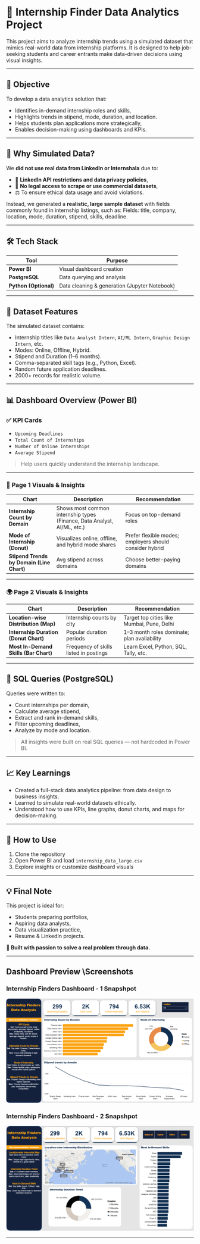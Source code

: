 # 🎯 Internship Finder Data Analytics Project

This project aims to analyze internship trends using a simulated dataset that mimics real-world data from internship platforms. It is designed to help job-seeking students and career entrants make data-driven decisions using visual insights.

---

## 📌 Objective

To develop a data analytics solution that:
- Identifies in-demand internship roles and skills,
- Highlights trends in stipend, mode, duration, and location.
- Helps students plan applications more strategically,
- Enables decision-making using dashboards and KPIs.

---

## 🧠 Why Simulated Data?

We **did not use real data from LinkedIn or Internshala** due to:
- 🔐 **LinkedIn API restrictions and data privacy policies**,
- 📵 **No legal access to scrape or use commercial datasets**,
- ⚖️ To ensure ethical data usage and avoid violations.

Instead, we generated a **realistic, large sample dataset** with fields commonly found in internship listings, such as: 
Fields: title, company, location, mode, duration, stipend, skills, deadline.


---

## 🛠️ Tech Stack

| Tool | Purpose |
|------|---------|
| **Power BI** | Visual dashboard creation |
| **PostgreSQL** | Data querying and analysis |
| **Python (Optional)** | Data cleaning & generation (Jupyter Notebook) |

---

## 📂 Dataset Features

The simulated dataset contains:
- Internship titles like `Data Analyst Intern`, `AI/ML Intern`, `Graphic Design Intern`, etc.
- Modes: Online, Offline, Hybrid.
- Stipend and Duration (1–6 months).
- Comma-separated skill tags (e.g., Python, Excel).
- Random future application deadlines.
- 2000+ records for realistic volume.

---

## 📊 Dashboard Overview (Power BI)

### ✅ **KPI Cards**
- `Upcoming Deadlines`
- `Total Count of Internships`
- `Number of Online Internships`
- `Average Stipend`

> Help users quickly understand the internship landscape.

---

### 📌 **Page 1 Visuals & Insights**

| Chart | Description | Recommendation |
|-------|-------------|----------------|
| **Internship Count by Domain** | Shows most common internship types (Finance, Data Analyst, AI/ML, etc.) | Focus on top-demand roles |
| **Mode of Internship (Donut)** | Visualizes online, offline, and hybrid mode shares | Prefer flexible modes; employers should consider hybrid |
| **Stipend Trends by Domain (Line Chart)** | Avg stipend across domains | Choose better-paying domains |

---

### 🌍 **Page 2 Visuals & Insights**

| Chart | Description | Recommendation |
|-------|-------------|----------------|
| **Location-wise Distribution (Map)** | Internship counts by city | Target top cities like Mumbai, Pune, Delhi |
| **Internship Duration (Donut Chart)** | Popular duration periods | 1–3 month roles dominate; plan availability |
| **Most In-Demand Skills (Bar Chart)** | Frequency of skills listed in postings | Learn Excel, Python, SQL, Tally, etc. |

---

## 🧩 SQL Queries (PostgreSQL)

Queries were written to:
- Count internships per domain,
- Calculate average stipend,
- Extract and rank in-demand skills,
- Filter upcoming deadlines,
- Analyze by mode and location.

> All insights were built on real SQL queries — not hardcoded in Power BI.

---

## 📈 Key Learnings

- Created a full-stack data analytics pipeline: from data design to business insights.
- Learned to simulate real-world datasets ethically.
- Understood how to use KPIs, line graphs, donut charts, and maps for decision-making.

---

## 📢 How to Use

1. Clone the repository
2. Open Power BI and load `internship_data_large.csv`
3. Explore insights or customize dashboard visuals

---

## 💡 Final Note

This project is ideal for:
- Students preparing portfolios,
- Aspiring data analysts,
- Data visualization practice,
- Resume & LinkedIn projects.

**📣 Built with passion to solve a real problem through data.**

---

## Dashboard Preview \Screenshots

### Internship Finders Dashboard - 1 Snapshpot

![Dashboard Preview](https://github.com/Mohammed-Aamir2327/Internship-Finders-Analysis/blob/main/Internship%20Finders%20Dashboard%20-%201.png)

### Internship Finders Dashboard - 2 Snapshpot

![Dashboard Preview](https://github.com/Mohammed-Aamir2327/Internship-Finders-Analysis/blob/main/Internship%20Finders%20Dashboard%20-%202.png)

---





